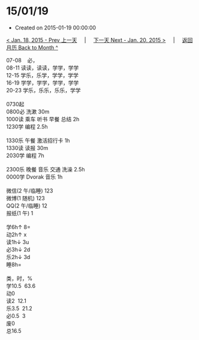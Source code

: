 # 15/01/19

- Created on 2015-01-19 00:00:00

[< Jan. 18, 2015 - Prev 上一天](/_archived/lifelogs/2015/01/d18.md) &nbsp; &nbsp; | &nbsp; &nbsp; [下一天 Next - Jan. 20, 2015 >](/_archived/lifelogs/2015/01/d20.md) &nbsp; &nbsp; |  &nbsp; &nbsp; [返回月历 Back to Month ^](/_archived/lifelogs/2015/01/index.md)
<br/><div>07-08    必，</div><div>08-11 读读，读读，学学，学学</div><div>12-15 学乐，乐学，学学，学学<br/>16-19 学学，学学，学学，学学<br/>20-23 学乐，乐乐，乐乐，学学<div><br/></div>0730起<br/>0800必 洗漱 30m<br/>1000读 乘车 听书 早餐 总结 2h<br/>1230学 编程 2.5h<div><br/></div>1330乐 午餐 激活招行卡 1h</div><div>1330读 读报 30m</div><div>2030学 编程 7h<br/></div><div><br/></div><div>2300乐 晚餐 音乐 交通 洗澡 2.5h<br/>0000学 Dvorak 音乐 1h</div><div><br/></div><div><div>微信(2 午/临睡) 123</div>微博(1 随机) 123<br/>QQ(2 午/临睡) 12<br/>报纸(1 午) 1<div><br/></div>学6h↑ 8=<br/>动2h↑ x<br/>读1h↓ 3u<br/>必3h↓ 2d<br/>乐2h↓ 3d<br/>睡8h=<div><br/></div>类，时，%<br/>学10.5  63.6<br/>动0<br/>读2  12.1<br/>乐3.5  21.2<br/>必0.5  3<br/>废0<br/>总16.5</div>
